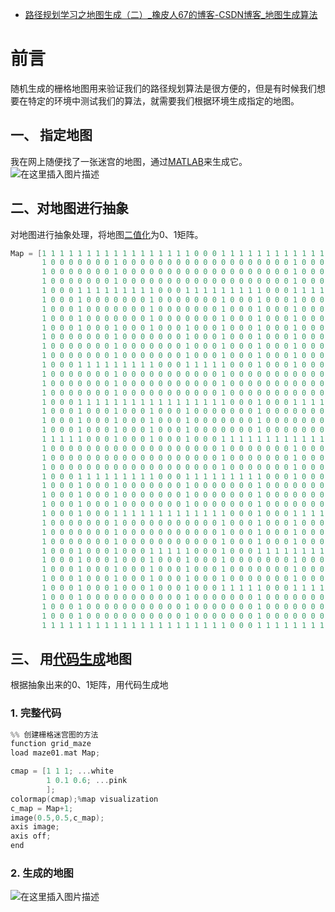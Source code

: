 - [路径规划学习之地图生成（二）_橡皮人67的博客-CSDN博客_地图生成算法](https://blog.csdn.net/weixin_42508641/article/details/123345503?spm=1001.2101.3001.6661.1&utm_medium=distribute.pc_relevant_t0.none-task-blog-2~default~CTRLIST~default-1-123345503-blog-114262417.pc_relevant_multi_platform_whitelistv3&depth_1-utm_source=distribute.pc_relevant_t0.none-task-blog-2~default~CTRLIST~default-1-123345503-blog-114262417.pc_relevant_multi_platform_whitelistv3&utm_relevant_index=1)

# 前言

随机生成的栅格地图用来验证我们的路径规划算法是很方便的，但是有时候我们想要在特定的环境中测试我们的算法，就需要我们根据环境生成指定的地图。

## 一、 指定地图

我在网上随便找了一张迷宫的地图，通过[MATLAB](https://so.csdn.net/so/search?q=MATLAB&spm=1001.2101.3001.7020)来生成它。
![在这里插入图片描述](https://img-blog.csdnimg.cn/c5a008dc898143ef96d3debf84104997.png?x-oss-process=image/watermark,type_d3F5LXplbmhlaQ,shadow_50,text_Q1NETiBAd2VpeGluXzQyNTA4NjQx,size_16,color_FFFFFF,t_70,g_se,x_16#pic_center)

## 二、对地图进行抽象

对地图进行抽象处理，将地图[二值化](https://so.csdn.net/so/search?q=二值化&spm=1001.2101.3001.7020)为0、1矩阵。

```c
Map = [1 1 1 1 1 1 1 1 1 1 1 1 1 1 1 1 1 0 0 0 1 1 1 1 1 1 1 1 1 1 1 1 1 1 1 1 1 1 1 1 1
       1 0 0 0 0 0 0 0 1 0 0 0 0 0 0 0 0 0 0 0 0 0 0 0 0 0 0 0 1 0 0 0 0 0 0 0 1 0 0 0 1
       1 0 0 0 0 0 0 0 1 0 0 0 0 0 0 0 0 0 0 0 0 0 0 0 0 0 0 0 1 0 0 0 0 0 0 0 1 0 0 0 1
       1 0 0 0 0 0 0 0 1 0 0 0 0 0 0 0 0 0 0 0 0 0 0 0 0 0 0 0 1 0 0 0 0 0 0 0 1 0 0 0 1
       1 0 0 0 1 1 1 1 1 1 1 1 1 0 0 0 1 1 1 1 1 1 1 1 1 0 0 0 1 1 1 1 1 0 0 0 1 0 0 0 1
       1 0 0 0 1 0 0 0 0 0 0 0 1 0 0 0 0 0 0 0 1 0 0 0 1 0 0 0 1 0 0 0 1 0 0 0 0 0 0 0 1
       1 0 0 0 1 0 0 0 0 0 0 0 1 0 0 0 0 0 0 0 1 0 0 0 1 0 0 0 1 0 0 0 1 0 0 0 0 0 0 0 1
       1 0 0 0 1 0 0 0 0 0 0 0 1 0 0 0 0 0 0 0 1 0 0 0 1 0 0 0 1 0 0 0 1 0 0 0 0 0 0 0 1
       1 0 0 0 1 0 0 0 1 0 0 0 1 0 0 0 1 0 0 0 1 0 0 0 1 0 0 0 1 0 0 0 1 0 0 0 1 1 1 1 1
       1 0 0 0 0 0 0 0 1 0 0 0 0 0 0 0 1 0 0 0 1 0 0 0 1 0 0 0 1 0 0 0 1 0 0 0 1 0 0 0 1
       1 0 0 0 0 0 0 0 1 0 0 0 0 0 0 0 1 0 0 0 1 0 0 0 1 0 0 0 1 0 0 0 1 0 0 0 1 0 0 0 1
       1 0 0 0 0 0 0 0 1 0 0 0 0 0 0 0 1 0 0 0 1 0 0 0 1 0 0 0 1 0 0 0 1 0 0 0 1 0 0 0 1
       1 0 0 0 1 1 1 1 1 1 1 1 1 0 0 0 1 1 1 1 1 0 0 0 1 0 0 0 1 0 0 0 1 0 0 0 1 0 0 0 1
       1 0 0 0 0 0 0 0 1 0 0 0 0 0 0 0 0 0 0 0 1 0 0 0 0 0 0 0 0 0 0 0 0 0 0 0 0 0 0 0 1
       1 0 0 0 0 0 0 0 1 0 0 0 0 0 0 0 0 0 0 0 1 0 0 0 0 0 0 0 0 0 0 0 0 0 0 0 0 0 0 0 1
       1 0 0 0 0 0 0 0 1 0 0 0 0 0 0 0 0 0 0 0 1 0 0 0 0 0 0 0 0 0 0 0 0 0 0 0 0 0 0 0 1
       1 0 0 0 1 1 1 1 1 1 1 1 1 1 1 1 1 1 1 1 1 0 0 0 1 0 0 0 1 1 1 1 1 1 1 1 1 0 0 0 1
       1 0 0 0 1 0 0 0 1 0 0 0 1 0 0 0 1 0 0 0 0 0 0 0 1 0 0 0 0 0 0 0 1 0 0 0 1 0 0 0 1
       1 0 0 0 1 0 0 0 1 0 0 0 1 0 0 0 1 0 0 0 0 0 0 0 1 0 0 0 0 0 0 0 1 0 0 0 1 0 0 0 1
       1 0 0 0 1 0 0 0 1 0 0 0 1 0 0 0 1 0 0 0 0 0 0 0 1 0 0 0 0 0 0 0 1 0 0 0 1 0 0 0 1
       1 1 1 1 1 0 0 0 1 0 0 0 1 0 0 0 1 0 0 0 1 1 1 1 1 1 1 1 1 1 1 1 1 0 0 0 1 0 0 0 1
       1 0 0 0 0 0 0 0 0 0 0 0 0 0 0 0 0 0 0 0 1 0 0 0 0 0 0 0 1 0 0 0 1 0 0 0 0 0 0 0 1
       1 0 0 0 0 0 0 0 0 0 0 0 0 0 0 0 0 0 0 0 1 0 0 0 0 0 0 0 1 0 0 0 1 0 0 0 0 0 0 0 1
       1 0 0 0 0 0 0 0 0 0 0 0 0 0 0 0 0 0 0 0 1 0 0 0 0 0 0 0 1 0 0 0 1 0 0 0 0 0 0 0 1
       1 0 0 0 1 1 1 1 1 1 1 1 1 0 0 0 1 1 1 1 1 1 1 1 1 0 0 0 1 0 0 0 1 0 0 0 1 1 1 1 1
       1 0 0 0 1 0 0 0 1 0 0 0 0 0 0 0 1 0 0 0 0 0 0 0 1 0 0 0 0 0 0 0 0 0 0 0 0 0 0 0 1
       1 0 0 0 1 0 0 0 1 0 0 0 0 0 0 0 1 0 0 0 0 0 0 0 1 0 0 0 0 0 0 0 0 0 0 0 0 0 0 0 1
       1 0 0 0 1 0 0 0 1 0 0 0 0 0 0 0 1 0 0 0 0 0 0 0 1 0 0 0 0 0 0 0 0 0 0 0 0 0 0 0 1
       1 0 0 0 1 0 0 0 1 1 1 1 1 1 1 1 1 1 1 1 1 0 0 0 1 0 0 0 1 1 1 1 1 0 0 0 1 0 0 0 1
       1 0 0 0 0 0 0 0 1 0 0 0 0 0 0 0 0 0 0 0 1 0 0 0 1 0 0 0 1 0 0 0 0 0 0 0 1 0 0 0 1
       1 0 0 0 0 0 0 0 1 0 0 0 0 0 0 0 0 0 0 0 1 0 0 0 1 0 0 0 1 0 0 0 0 0 0 0 1 0 0 0 1
       1 0 0 0 0 0 0 0 1 0 0 0 0 0 0 0 0 0 0 0 1 0 0 0 1 0 0 0 1 0 0 0 0 0 0 0 1 0 0 0 1
       1 0 0 0 1 0 0 0 1 0 0 0 1 1 1 1 1 0 0 0 1 0 0 0 1 1 1 1 1 1 1 1 1 0 0 0 1 0 0 0 1
       1 0 0 0 1 0 0 0 1 0 0 0 1 0 0 0 1 0 0 0 1 0 0 0 0 0 0 0 1 0 0 0 0 0 0 0 1 0 0 0 1
       1 0 0 0 1 0 0 0 1 0 0 0 1 0 0 0 1 0 0 0 1 0 0 0 0 0 0 0 1 0 0 0 0 0 0 0 1 0 0 0 1
       1 0 0 0 1 0 0 0 1 0 0 0 1 0 0 0 1 0 0 0 1 0 0 0 0 0 0 0 1 0 0 0 0 0 0 0 1 0 0 0 1
       1 0 0 0 1 0 0 0 1 0 0 0 1 0 0 0 1 0 0 0 1 1 1 1 1 0 0 0 1 1 1 1 1 1 1 1 1 0 0 0 1
       1 0 0 0 1 0 0 0 0 0 0 0 0 0 0 0 1 0 0 0 0 0 0 0 1 0 0 0 0 0 0 0 0 0 0 0 0 0 0 0 1
       1 0 0 0 1 0 0 0 0 0 0 0 0 0 0 0 1 0 0 0 0 0 0 0 1 0 0 0 0 0 0 0 0 0 0 0 0 0 0 0 1
       1 0 0 0 1 0 0 0 0 0 0 0 0 0 0 0 1 0 0 0 0 0 0 0 1 0 0 0 0 0 0 0 0 0 0 0 0 0 0 0 1
       1 1 1 1 1 1 1 1 1 1 1 1 1 1 1 1 1 1 1 1 1 0 0 0 1 1 1 1 1 1 1 1 1 1 1 1 1 1 1 11];

```

## 三、 用[代码生成](https://so.csdn.net/so/search?q=代码生成&spm=1001.2101.3001.7020)地图

根据抽象出来的0、1矩阵，用代码生成地

### 1. 完整代码

```c
%% 创建栅格迷宫图的方法
function grid_maze
load maze01.mat Map;

cmap = [1 1 1; ...white
        1 0.1 0.6; ...pink 
        ];
colormap(cmap);%map visualization 
c_map = Map+1;
image(0.5,0.5,c_map);
axis image;
axis off;
end
```

### 2. 生成的地图

![在这里插入图片描述](https://img-blog.csdnimg.cn/58d1b3d98c1f4752bde1ca4531a04cd2.png?x-oss-process=image/watermark,type_d3F5LXplbmhlaQ,shadow_50,text_Q1NETiBAd2VpeGluXzQyNTA4NjQx,size_8,color_FFFFFF,t_70,g_se,x_16##pic_center)
